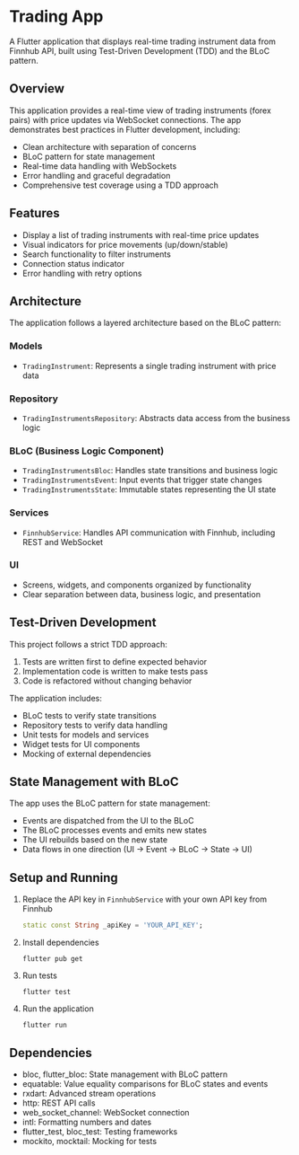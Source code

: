 # Trading App

A Flutter application that displays real-time trading instrument data from Finnhub API, built using Test-Driven Development (TDD) and the BLoC pattern.

## Overview

This application provides a real-time view of trading instruments (forex pairs) with price updates via WebSocket connections.
The app demonstrates best practices in Flutter development, including:

- Clean architecture with separation of concerns
- BLoC pattern for state management
- Real-time data handling with WebSockets
- Error handling and graceful degradation
- Comprehensive test coverage using a TDD approach

## Features

- Display a list of trading instruments with real-time price updates
- Visual indicators for price movements (up/down/stable)
- Search functionality to filter instruments
- Connection status indicator
- Error handling with retry options

## Architecture

The application follows a layered architecture based on the BLoC pattern:

### Models
- `TradingInstrument`: Represents a single trading instrument with price data

### Repository
- `TradingInstrumentsRepository`: Abstracts data access from the business logic

### BLoC (Business Logic Component)
- `TradingInstrumentsBloc`: Handles state transitions and business logic
- `TradingInstrumentsEvent`: Input events that trigger state changes
- `TradingInstrumentsState`: Immutable states representing the UI state

### Services
- `FinnhubService`: Handles API communication with Finnhub, including REST and WebSocket

### UI
- Screens, widgets, and components organized by functionality
- Clear separation between data, business logic, and presentation

## Test-Driven Development

This project follows a strict TDD approach:

1. Tests are written first to define expected behavior
2. Implementation code is written to make tests pass
3. Code is refactored without changing behavior

The application includes:

- BLoC tests to verify state transitions
- Repository tests to verify data handling
- Unit tests for models and services
- Widget tests for UI components
- Mocking of external dependencies

## State Management with BLoC

The app uses the BLoC pattern for state management:

- Events are dispatched from the UI to the BLoC
- The BLoC processes events and emits new states
- The UI rebuilds based on the new state
- Data flows in one direction (UI → Event → BLoC → State → UI)

## Setup and Running

1. Replace the API key in `FinnhubService` with your own API key from Finnhub
   ```dart
   static const String _apiKey = 'YOUR_API_KEY';
   ```

2. Install dependencies
   ```
   flutter pub get
   ```

3. Run tests
   ```
   flutter test
   ```

4. Run the application
   ```
   flutter run
   ```

## Dependencies

- bloc, flutter_bloc: State management with BLoC pattern
- equatable: Value equality comparisons for BLoC states and events
- rxdart: Advanced stream operations
- http: REST API calls
- web_socket_channel: WebSocket connection
- intl: Formatting numbers and dates
- flutter_test, bloc_test: Testing frameworks
- mockito, mocktail: Mocking for tests

